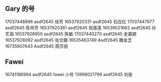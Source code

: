## Gary 的号

17037448896 asdf2645 徐芳
16537920331 asdf2645 石应红
17037447977 asdf2645 陈祥芳
16537920361 asdf2645 祝莲莲
16539021662 asdf2645 孙艺涵
16537928950 asdf2645 陈敏
17037440270 asdf2645 史嘉颖
16537928092 asdf2645 张文娜
16535463749 Asdf2645 魏金芝
16735607443 Asdf2645 周莎丽

## Fawei

16741186994 asdf2645 fawei 小号
13998021799 asdf2645 刘爸
